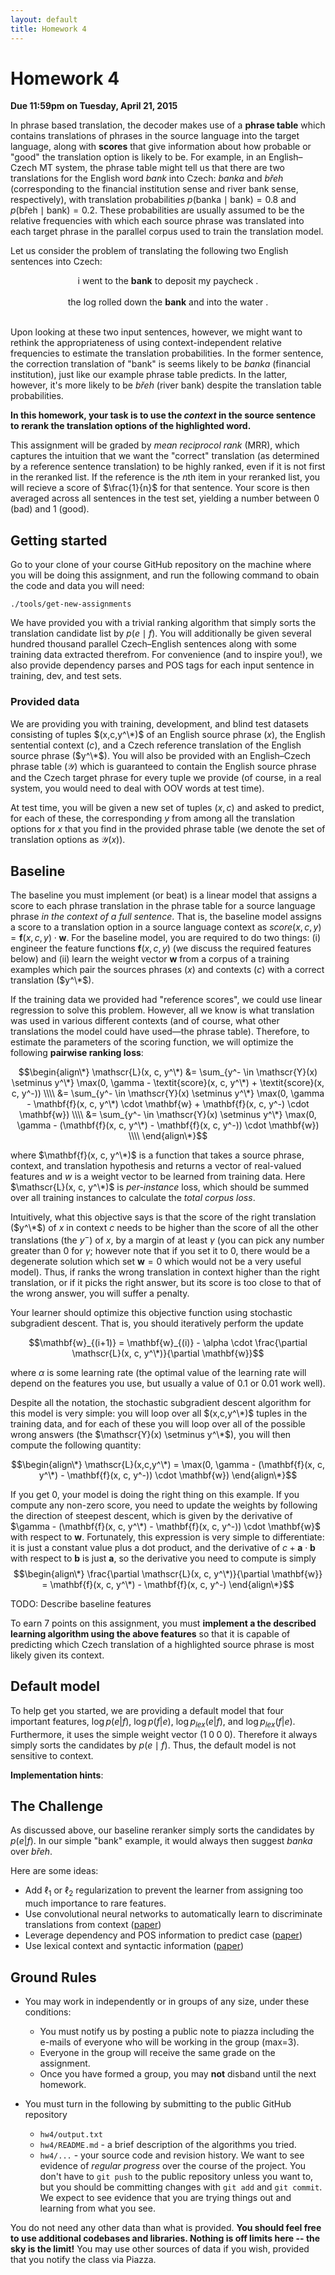 ```yaml
---
layout: default
title: Homework 4
---
```

# Homework 4

**Due 11:59pm on Tuesday, April 21, 2015**

In phrase based translation, the decoder makes use of a **phrase table** which contains translations of phrases in the source language into the target language, along with **scores** that give information about how probable or "good" the translation option is likely to be. For example, in an English–Czech MT system, the phrase table might tell us that there are two translations for the English word *bank* into Czech: *banka* and *břeh* (corresponding to the financial institution sense and river bank sense, respectively), with translation probabilities $p(\text{banka} \mid \text{bank}) = 0.8$ and $p(\text{břeh} \mid \text{bank}) = 0.2$.  These probabilities are usually assumed to be the relative frequencies with which each source phrase was translated into each target phrase in the parallel corpus used to train the translation model.

Let us consider the problem of translating the following two English sentences into Czech:

<center>i went to the <b>bank</b> to deposit my paycheck .</center>
<br />

<center>the log rolled down the <b>bank</b> and into the water .</center>
<br />

Upon looking at these two input sentences, however, we might want to rethink the appropriateness of using context-independent relative frequencies to estimate the translation probabilities.
In the former sentence, the correction translation of "bank" is seems likely to be <i>banka</i> (financial institution), just like our example phrase table predicts.
In the latter, however, it's more likely to be <i>břeh</i> (river bank) despite the translation table probabilities.

**In this homework, your task is to use the *context* in the source sentence to rerank the translation options of the highlighted word.**

This assignment will be graded by <i>mean reciprocol rank</i> (MRR), which captures the intuition that we want the "correct" translation (as determined by a reference sentence translation) to be highly ranked, even if it is not first in the reranked list.
If the reference is the $n$th item in your reranked list, you will recieve a score of $\frac{1}{n}$ for that sentence.
Your score is then averaged across all sentences in the test set, yielding a number between 0 (bad) and 1 (good).

## Getting started

Go to your clone of your course GitHub repository on the machine where you will be doing this assignment, and run the following command to obain the code and data you will need:

    ./tools/get-new-assignments

We have provided you with a trivial ranking algorithm that simply sorts the translation candidate list by $p(e \mid f)$.
You will additionally be given several hundred thousand parallel Czech–English sentences along with some training data extracted therefrom.
For convenience (and to inspire you!), we also provide dependency parses and POS tags for each input sentence in training, dev, and test sets.


### Provided data

We are providing you with training, development, and blind test datasets consisting of tuples $(x,c,y^\*)$ of an English source phrase ($x$), the English sentential context ($c$), and a Czech reference translation of the English source phrase ($y^\*$). You will also be provided with an English–Czech phrase table ($\mathscr{Y}$) which is guaranteed to contain the English source phrase and the Czech target phrase for every tuple we provide (of course, in a real system, you would need to deal with OOV words at test time).

At test time, you will be given a new set of tuples $(x, c)$ and asked to predict, for each of these, the corresponding $y$ from among all the translation options for $x$ that you find in the provided phrase table (we denote the set of translation options as $\mathscr{Y}(x)$).

## Baseline

The baseline you must implement (or beat) is a linear model that assigns a score to each phrase translation in the phrase table for a source language phrase *in the context of a full sentence*. That is, the baseline model assigns a score to a translation option in a source language context as $\textit{score}(x,c,y) = \mathbf{f}(x,c,y) \cdot \mathbf{w}$. For the baseline model, you are required to do two things: (i) engineer the feature functions $\mathbf{f}(x,c,y)$ (we discuss the required features below) and (ii) learn the weight vector $\mathbf{w}$ from a corpus of a training examples which pair the sources phrases ($x$) and contexts ($c$) with a correct translation ($y^\*$).

If the training data we provided had "reference scores", we could use linear regression to solve this problem. However, all we know is what translation was used in various different contexts (and of course, what other translations the model could have used—the phrase table). Therefore, to estimate the parameters of the scoring function, we will optimize the following **pairwise ranking loss**:

$$\begin{align\*}
\mathscr{L}(x, c, y^\*) &= \sum_{y^- \in \mathscr{Y}(x) \setminus y^\*} \max(0, \gamma - \textit{score}(x, c, y^\*) + \textit{score}(x, c, y^-)) \\\\
 &= \sum_{y^- \in \mathscr{Y}(x) \setminus y^\*} \max(0, \gamma - \mathbf{f}(x, c, y^\*) \cdot \mathbf{w} + \mathbf{f}(x, c, y^-) \cdot \mathbf{w}) \\\\
  &= \sum_{y^- \in \mathscr{Y}(x) \setminus y^\*} \max(0, \gamma - (\mathbf{f}(x, c, y^\*) - \mathbf{f}(x, c, y^-)) \cdot \mathbf{w}) \\\\
\end{align\*}$$

where $\mathbf{f}(x, c, y^\*)$ is a function that takes a source phrase, context, and translation hypothesis and returns a vector of real-valued features and $w$ is a weight vector to be learned from training data. Here $\mathscr{L}(x, c, y^\*)$ is <i>per-instance</i> loss, which should be summed over all training instances to calculate the <i>total corpus loss</i>.

Intuitively, what this objective says is that the score of the right translation ($y^\*$) of $x$ in context $c$ needs to be higher than the score of all the other translations (the $y^-$) of $x$, by a margin of at least $\gamma$ (you can pick any number greater than 0 for $\gamma$; however note that if you set it to 0, there would be a degenerate solution which set $\mathbf{w}=0$ which would not be a very useful model). Thus, if ranks the wrong translation in context higher than the right translation, or if it picks the right answer, but its score is too close to that of the wrong answer, you will suffer a penalty.

Your learner should optimize this objective function using stochastic subgradient descent. That is, you should iteratively perform the update

$$\mathbf{w}_{(i+1)} = \mathbf{w}_{(i)} - \alpha \cdot \frac{\partial \mathscr{L}(x, c, y^\*)}{\partial \mathbf{w}}$$

where $\alpha$ is some learning rate (the optimal value of the learning rate will depend on the features you use, but usually a value of 0.1 or 0.01 work well).

Despite all the notation, the stochastic subgradient descent algorithm for this model is very simple: you will loop over all $(x,c,y^\*)$ tuples in the training data, and for each of these you will loop over all of the possible wrong answers (the $\mathscr{Y}(x) \setminus y^\*$), you will then compute the following quantity:

$$\begin{align\*}
\mathscr{L}(x,c,y^\*) = \max(0, \gamma - (\mathbf{f}(x, c, y^\*) - \mathbf{f}(x, c, y^-)) \cdot \mathbf{w})
\end{align\*}$$

If you get 0, your model is doing the right thing on this example. If you compute any non-zero score, you need to update the weights by following the direction of steepest descent, which is given by the derivative of $\gamma - (\mathbf{f}(x, c, y^\*) - \mathbf{f}(x, c, y^-)) \cdot \mathbf{w}$ with respect to $\mathbf{w}$. Fortunately, this expression is very simple to differentiate: it is just a constant value plus a dot product, and the derivative of $c + \mathbf{a}\cdot\mathbf{b}$ with respect to $\mathbf{b}$ is just $\mathbf{a}$, so the derivative you need to compute is simply
$$\begin{align\*}
\frac{\partial \mathscr{L}(x, c, y^\*)}{\partial \mathbf{w}} = \mathbf{f}(x, c, y^\*) - \mathbf{f}(x, c, y^-)
\end{align\*}$$

TODO: Describe baseline features

To earn 7 points on this assignment, you must **implement a the described learning algorithm using the above features**
 so that it is capable of predicting which Czech translation of a highlighted source phrase is most likely given its context.

## Default model

To help get you started, we are providing a default model that four important features, $\log p(e|f)$, $\log p(f|e)$, $\log p_{lex}(e|f)$, and $\log p_{lex}(f|e)$. Furthermore, it uses the simple weight vector $(1\;0\;0\;0)$. Therefore it always simply sorts the candidates by $p(e \mid f)$. Thus, the default model is not sensitive to context.

**Implementation hints**: 

## The Challenge

As discussed above, our baseline reranker simply sorts the candidates by $p(e|f)$. In our simple "bank" example, it would always then suggest <i>banka</i> over <i>břeh</i>.

Here are some ideas:

 * Add $\ell_1$ or $\ell_2$ regularization to prevent the learner from assigning too much importance to rare features.
 * Use convolutional neural networks to automatically learn to discriminate translations from context ([paper](http://arxiv.org/pdf/1503.02357v1.pdf))
 * Leverage dependency and POS information to predict case ([paper](http://aclweb.org/anthology/D/D13/D13-1174.pdf))
 * Use lexical context and syntactic information ([paper](https://aclweb.org/anthology/W/W08/W08-0302.pdf))

## Ground Rules

 * You may work in independently or in groups of any size, under these conditions:
    * You must notify us by posting a public note to piazza including the e-mails of everyone who will be working in the group (max=3).
    * Everyone in the group will receive the same grade on the assignment.
    * Once you have formed a group, you may **not** disband until the next homework.

 * You must turn in the following by submitting to the public GitHub repository
    * `hw4/output.txt`
    * `hw4/README.md` - a brief description of the algorithms you tried.
    * `hw4/...` - your source code and revision history. We want to see evidence of *regular progress* over the course of the project. You don't have to `git push` to the public repository unless you want to, but you should be committing changes with `git add` and `git commit`. We expect to see evidence that you are trying things out and learning from what you see.

You do not need any other data than what is provided. **You should feel free to use additional codebases and libraries. Nothing is off limits here -- the sky is the limit!**
You may use other sources of data if you wish, provided that you notify the class via Piazza.
